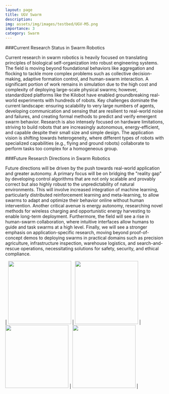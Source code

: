 ```yaml
---
layout: page
title: UGV Swarm
description:  
img: assets/img/images/testbed/UGV-M5.png
importance: 3
category: Swarm
---
```


###Current Research Status in Swarm Robotics

Current research in swarm robotics is heavily focused on translating principles of biological self-organization into robust engineering systems. The field is moving beyond foundational behaviors like aggregation and flocking to tackle more complex problems such as collective decision-making, adaptive formation control, and human-swarm interaction. A significant portion of work remains in simulation due to the high cost and complexity of deploying large-scale physical swarms; however, standardized platforms like the Kilobot have enabled groundbreaking real-world experiments with hundreds of robots. Key challenges dominate the current landscape: ensuring scalability to very large numbers of agents, developing communication and sensing that are resilient to real-world noise and failures, and creating formal methods to predict and verify emergent swarm behavior. Research is also intensely focused on hardware limitations, striving to build robots that are increasingly autonomous, energy-efficient, and capable despite their small size and simple design. The application vision is shifting towards heterogeneity, where different types of robots with specialized capabilities (e.g., flying and ground robots) collaborate to perform tasks too complex for a homogeneous group.

###Future Research Directions in Swarm Robotics

Future directions will be driven by the push towards real-world application and greater autonomy. A primary focus will be on bridging the "reality gap" by developing control algorithms that are not only scalable and provably correct but also highly robust to the unpredictability of natural environments. This will involve increased integration of machine learning, particularly distributed reinforcement learning and meta-learning, to allow swarms to adapt and optimize their behavior online without human intervention. Another critical avenue is energy autonomy, researching novel methods for wireless charging and opportunistic energy harvesting to enable long-term deployment. Furthermore, the field will see a rise in human-swarm collaboration, where intuitive interfaces allow humans to guide and task swarms at a high level. Finally, we will see a stronger emphasis on application-specific research, moving beyond proof-of-concept demos to deploying swarms in practical domains such as precision agriculture, infrastructure inspection, warehouse logistics, and search-and-rescue operations, necessitating solutions for safety, security, and ethical compliance.


| <img src="/assets/img/images/videos/UGV-swarm-90.gif" width="200"  /> | <img src="/assets/img/images/videos/UGV-swarm-135.gif" width="200"  /> | <img src="/assets/img/images/videos/UGV-swarm-stop.gif" width="200"  /> | <img src="/assets/img/images/videos/UGV-swarm-square.gif" width="200"  /> |